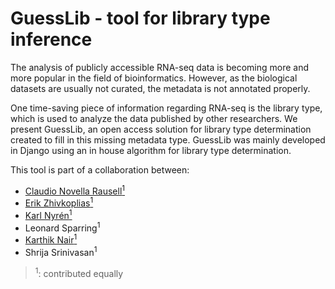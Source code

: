 # GuessLib - tool for library type inference

The analysis of publicly accessible RNA-seq data is becoming more and more popular in the field of bioinformatics. However, as the biological datasets are usually not curated, the metadata is not annotated properly.

One time-saving piece of information regarding RNA-seq is the library type, which is used to analyze the data
published by other researchers. We present GuessLib, an open access solution for library type determination created to fill in this missing metadata type. GuessLib was mainly developed in Django using an
in house algorithm for library type determination.

This tool is part of a collaboration between:

- [Claudio Novella Rausell<sup>1</sup>](https://github.com/nrclaudio)
- [Erik Zhivkoplias<sup>1</sup>](https://github.com/zhivkoplias)
- [Karl Nyrén<sup>1</sup>](https://github.com/karlnyr)
- Leonard Sparring<sup>1</sup>
- [Karthik Nair<sup>1</sup>](https://github.com/KarNair)
- Shrija Srinivasan<sup>1</sup>

> <sup>1</sup>: contributed equally



